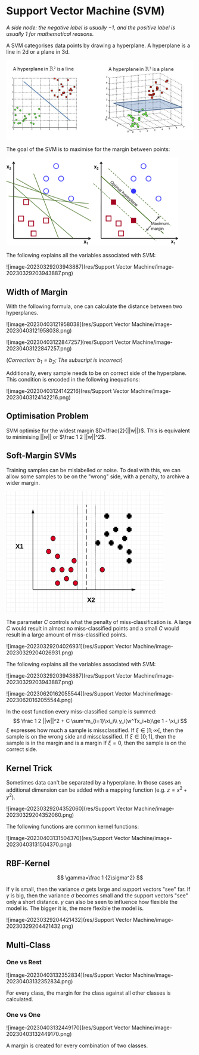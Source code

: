 # Support Vector Machine (SVM)

*A side node: the negative label is usually $-1$, and the positive label is usually $1$ for mathematical reasons.*

A SVM categorises data points by drawing a hyperplane.  A hyperplane is a line in 2d or a plane in 3d.

<img src="res/Support Vector Machine/image-20230329203505240.png" alt="image-20230329203505240" style="zoom:80%;" />

The goal of the SVM is to maximise for the margin between points:

<img src="res/Support Vector Machine/image-20230329203552130.png" alt="image-20230329203552130" style="zoom:50%;" />

The following explains all the variables associated with SVM:

![image-20230329203943887](res/Support Vector Machine/image-20230329203943887.png)

## Width of Margin

With the following formula, one can calculate the distance between two hyperplanes.

![image-20230403121958038](res/Support Vector Machine/image-20230403121958038.png)



![image-20230403122847257](res/Support Vector Machine/image-20230403122847257.png)

(*Correction: $b_1=b_2$; The subscript is incorrect*)

Additionally, every sample needs to be on correct side of the hyperplane. This condition is encoded in the following inequations:

![image-20230403124142216](res/Support Vector Machine/image-20230403124142216.png)

## Optimisation Problem

SVM optimise for the widest margin $D=\frac{2}{||w||}$. This is equivalent to minimising $||w||$ or $\frac 1 2 ||w||^2$.

## Soft-Margin SVMs

Training samples can be mislabelled or noise. To deal with this, we can allow some samples to be on the "wrong" side, with a penalty, to archive a wider margin.

<img src="res/Support Vector Machine/image-20230329203847200.png" alt="image-20230329203847200" style="zoom:80%;" />

The parameter $C$ controls what the penalty of miss-classification is. A large $C$ would result in almost no miss-classified points and a small $C$ would result in a large amount of miss-classified points.

![image-20230329204026931](res/Support Vector Machine/image-20230329204026931.png)

The following explains all the variables associated with SVM:

![image-20230329203943887](res/Support Vector Machine/image-20230329203943887.png)

![image-20230620162055544](res/Support Vector Machine/image-20230620162055544.png)

In the cost function every miss-classified sample is summed:
$$
\frac 1 2 ||w||^2 + C \sum^m_{i=1}\xi_i\\
y_i(w^Tx_i+b)\ge 1 - \xi_i
$$
$\xi$ expresses how much a sample is missclassified. If $\xi \in ]1;\infty[$, then the sample is on the wrong side and missclassified. If $\xi \in ]0; 1]$, then the sample is in the margin and is a margin  If $\xi = 0$, then the sample is on the correct side.

## Kernel Trick

Sometimes data can't be separated by a hyperplane. In those cases an additional dimension can be added with a mapping function (e.g. $z = x^2 + y^2$).

![image-20230329204352060](res/Support Vector Machine/image-20230329204352060.png)

The following functions are common kernel functions:

![image-20230403131504370](res/Support Vector Machine/image-20230403131504370.png)

## RBF-Kernel

$$
\gamma=\frac 1 {2\sigma^2}
$$

If $\gamma$ is small, then the variance $\sigma$ gets large and support vectors "see" far. If $\gamma$ is big, then the variance $\sigma$ becomes small and the support vectors "see" only a short distance. $\gamma$ can also be seen to influence how flexible the model is. The bigger it is, the more flexible the model is.

![image-20230329204421432](res/Support Vector Machine/image-20230329204421432.png)

## Multi-Class

### One vs Rest

![image-20230403132352834](res/Support Vector Machine/image-20230403132352834.png)

For every class, the margin for the class against all other classes is calculated.

### One vs One

![image-20230403132449170](res/Support Vector Machine/image-20230403132449170.png)

A margin is created for every combination of two classes.